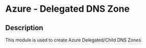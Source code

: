 # Azure - Delegated DNS Zone

## Description

This module is used to create Azure Delegated/Child DNS Zones